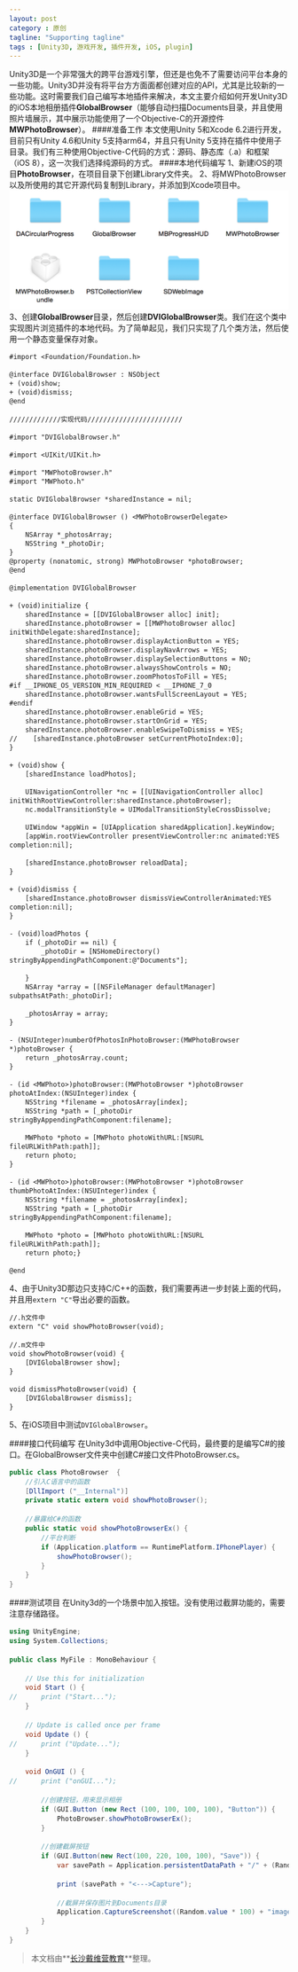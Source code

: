 ```yaml
---
layout: post
category : 原创
tagline: "Supporting tagline"
tags : [Unity3D, 游戏开发, 插件开发, iOS, plugin]
---
```

Unity3D是一个非常强大的跨平台游戏引擎，但还是也免不了需要访问平台本身的一些功能。Unity3D并没有将平台方方面面都创建对应的API，尤其是比较新的一些功能。这时需要我们自己编写本地插件来解决，本文主要介绍如何开发Unity3D的iOS本地相册插件**GlobalBrowser**（能够自动扫描Documents目录，并且使用照片墙展示，其中展示功能使用了一个Objective-C的开源控件**MWPhotoBrowser**）。
####准备工作
本文使用Unity 5和Xcode 6.2进行开发，目前只有Unity 4.6和Unity 5支持arm64，并且只有Unity 5支持在插件中使用子目录。我们有三种使用Objective-C代码的方式：源码、静态库（.a）和框架（iOS 8），这一次我们选择纯源码的方式。
####本地代码编写
1、新建iOS的项目**PhotoBrowser**，在项目目录下创建Library文件夹。
2、将MWPhotoBrowser以及所使用的其它开源代码复制到Library，并添加到Xcode项目中。
![](/images/unity3d/unity_plugin_ios_src.png)
3、创建**GlobalBrowser**目录，然后创建**DVIGlobalBrowser**类。我们在这个类中实现图片浏览插件的本地代码。为了简单起见，我们只实现了几个类方法，然后使用一个静态变量保存对象。

```objc
#import <Foundation/Foundation.h>

@interface DVIGlobalBrowser : NSObject
+ (void)show;
+ (void)dismiss;
@end

/////////////实现代码////////////////////////

#import "DVIGlobalBrowser.h"

#import <UIKit/UIKit.h>

#import "MWPhotoBrowser.h"
#import "MWPhoto.h"

static DVIGlobalBrowser *sharedInstance = nil;

@interface DVIGlobalBrowser () <MWPhotoBrowserDelegate>
{
    NSArray *_photosArray;
    NSString *_photoDir;
}
@property (nonatomic, strong) MWPhotoBrowser *photoBrowser;
@end

@implementation DVIGlobalBrowser

+ (void)initialize {
    sharedInstance = [[DVIGlobalBrowser alloc] init];
    sharedInstance.photoBrowser = [[MWPhotoBrowser alloc] initWithDelegate:sharedInstance];
    sharedInstance.photoBrowser.displayActionButton = YES;
    sharedInstance.photoBrowser.displayNavArrows = YES;
    sharedInstance.photoBrowser.displaySelectionButtons = NO;
    sharedInstance.photoBrowser.alwaysShowControls = NO;
    sharedInstance.photoBrowser.zoomPhotosToFill = YES;
#if __IPHONE_OS_VERSION_MIN_REQUIRED < __IPHONE_7_0
    sharedInstance.photoBrowser.wantsFullScreenLayout = YES;
#endif
    sharedInstance.photoBrowser.enableGrid = YES;
    sharedInstance.photoBrowser.startOnGrid = YES;
    sharedInstance.photoBrowser.enableSwipeToDismiss = YES;
//    [sharedInstance.photoBrowser setCurrentPhotoIndex:0];
}

+ (void)show {
    [sharedInstance loadPhotos];
    
    UINavigationController *nc = [[UINavigationController alloc] initWithRootViewController:sharedInstance.photoBrowser];
    nc.modalTransitionStyle = UIModalTransitionStyleCrossDissolve;
    
    UIWindow *appWin = [UIApplication sharedApplication].keyWindow;
    [appWin.rootViewController presentViewController:nc animated:YES completion:nil];

    [sharedInstance.photoBrowser reloadData];
}

+ (void)dismiss {
    [sharedInstance.photoBrowser dismissViewControllerAnimated:YES completion:nil];
}

- (void)loadPhotos {
    if (_photoDir == nil) {
        _photoDir = [NSHomeDirectory() stringByAppendingPathComponent:@"Documents"];

    }
    NSArray *array = [[NSFileManager defaultManager] subpathsAtPath:_photoDir];
    
    _photosArray = array;
}

- (NSUInteger)numberOfPhotosInPhotoBrowser:(MWPhotoBrowser *)photoBrowser {
    return _photosArray.count;
}

- (id <MWPhoto>)photoBrowser:(MWPhotoBrowser *)photoBrowser photoAtIndex:(NSUInteger)index {
    NSString *filename = _photosArray[index];
    NSString *path = [_photoDir stringByAppendingPathComponent:filename];
    
    MWPhoto *photo = [MWPhoto photoWithURL:[NSURL fileURLWithPath:path]];
    return photo;
}

- (id <MWPhoto>)photoBrowser:(MWPhotoBrowser *)photoBrowser thumbPhotoAtIndex:(NSUInteger)index {
    NSString *filename = _photosArray[index];
    NSString *path = [_photoDir stringByAppendingPathComponent:filename];
    
    MWPhoto *photo = [MWPhoto photoWithURL:[NSURL fileURLWithPath:path]];
    return photo;}

@end
```

4、由于Unity3D那边只支持C/C+\+的函数，我们需要再进一步封装上面的代码，并且用`extern "C"`导出必要的函数。

```objc
//.h文件中
extern "C" void showPhotoBrowser(void);

//.m文件中
void showPhotoBrowser(void) {
    [DVIGlobalBrowser show];
}

void dismissPhotoBrowser(void) {
	[DVIGlobalBrowser dismiss];
}
```

5、在iOS项目中测试`DVIGlobalBrowser`。

####接口代码编写
在Unity3d中调用Objective-C代码，最终要的是编写C#的接口。在GlobalBrowser文件夹中创建C#接口文件PhotoBrowser.cs。

```cs
public class PhotoBrowser  {
	//引入C语言中的函数
	[DllImport ("__Internal")]
	private static extern void showPhotoBrowser();

	//暴露给C#的函数
	public static void showPhotoBrowserEx() {
    	//平台判断
		if (Application.platform == RuntimePlatform.IPhonePlayer) {
			showPhotoBrowser();		
		}
	}
}
```

####测试项目
在Unity3d的一个场景中加入按钮。没有使用过截屏功能的，需要注意存储路径。

```cs
using UnityEngine;
using System.Collections;

public class MyFile : MonoBehaviour {

	// Use this for initialization
	void Start () {
//		print ("Start...");
	}
	
	// Update is called once per frame
	void Update () {
//		print ("Update...");
	}

	void OnGUI () {
//		print ("onGUI...");

		//创建按钮，用来显示相册
		if (GUI.Button (new Rect (100, 100, 100, 100), "Button")) {
			PhotoBrowser.showPhotoBrowserEx();
		}
		
        //创建截屏按钮
		if (GUI.Button(new Rect(100, 220, 100, 100), "Save")) {
			var savePath = Application.persistentDataPath + "/" + (Random.value * 100) + "image.png";

			print (savePath + "<--->Capture");

			//截屏并保存图片到Documents目录
			Application.CaptureScreenshot((Random.value * 100) + "image.png");
		}
	}
}
```

> 本文档由**[长沙戴维营教育](http://www.diveinedu.cn)**整理。

